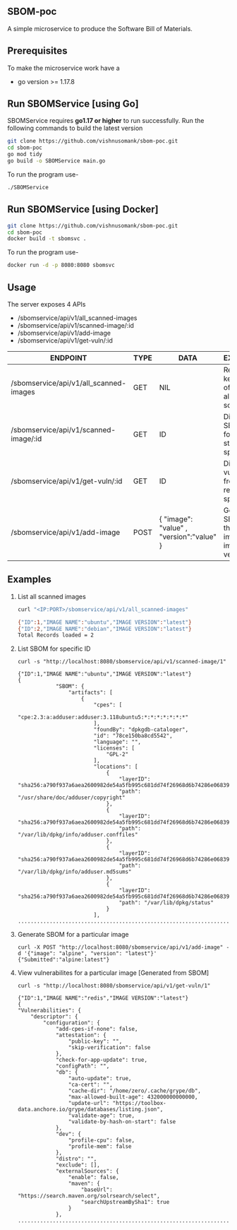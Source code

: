 

SBOM-poc
---

A simple microservice to produce the Software Bill of Materials.


## Prerequisites

To make the microservice work have a
 - go version >= 1.17.8



## Run SBOMService [using Go]

SBOMService requires  **go1.17 or higher**  to run successfully. Run the following commands to build the latest version
```sh
git clone https://github.com/vishnusomank/sbom-poc.git
cd sbom-poc
go mod tidy
go build -o SBOMService main.go 
```
To run the program use-
```sh
./SBOMService
```

## Run SBOMService [using Docker]

```sh
git clone https://github.com/vishnusomank/sbom-poc.git
cd sbom-poc
docker build -t sbomsvc . 
```
To run the program use-
```sh
docker run -d -p 8080:8080 sbomsvc
```

## Usage
The server exposes 4 APIs 

 - /sbomservice/api/v1/all_scanned-images
 - /sbomservice/api/v1/scanned-image/:id
 - /sbomservice/api/v1/add-image
 - /sbomservice/api/v1/get-vuln/:id

| ENDPOINT | TYPE  | DATA | EXPLANATION |
|--|--|--|--|
| /sbomservice/api/v1/all_scanned-images | GET  | NIL | Returns keyvalue pair of Images already scanned |
|/sbomservice/api/v1/scanned-image/:id| GET  | ID | Displays SBOM value for the image stored with the specific ID|
|/sbomservice/api/v1/get-vuln/:id| GET  | ID | Displays vulnerabilities from the SBOM result of specific ID|
|/sbomservice/api/v1/add-image| POST | {  "image": "value" , "version":"value" }| Generated SBOM data for the input image. eg: image:ubuntu, version:20.04|


## Examples

 1. List all scanned images

	```sh
	curl "<IP:PORT>/sbomservice/api/v1/all_scanned-images"

	{"ID":1,"IMAGE NAME":"ubuntu","IMAGE VERSION":"latest"}
	{"ID":2,"IMAGE NAME":"debian","IMAGE VERSION":"latest"}
	Total Records loaded = 2
	```
2. List SBOM for specific ID

    ```
    curl -s "http://localhost:8080/sbomservice/api/v1/scanned-image/1"
    
    {"ID":1,"IMAGE NAME":"ubuntu","IMAGE VERSION":"latest"}
    {
    	        "SBOM": {
    		    	"artifacts": [
    	                {
    	                    "cpes": [
    	                        "cpe:2.3:a:adduser:adduser:3.118ubuntu5:*:*:*:*:*:*:*"
    	                    ],
    	                    "foundBy": "dpkgdb-cataloger",
    	                    "id": "78ce150ba8cd5542",
    	                    "language": "",
    	                    "licenses": [
    	                        "GPL-2"
    	                    ],
    	                    "locations": [
    	                        {
    	                            "layerID": "sha256:a790f937a6aea2600982de54a5fb995c681dd74f26968d6b74286e06839e4fb3",
    	                            "path": "/usr/share/doc/adduser/copyright"
    	                        },
    	                        {
    	                            "layerID": "sha256:a790f937a6aea2600982de54a5fb995c681dd74f26968d6b74286e06839e4fb3",
    	                            "path": "/var/lib/dpkg/info/adduser.conffiles"
    	                        },
    	                        {
    	                            "layerID": "sha256:a790f937a6aea2600982de54a5fb995c681dd74f26968d6b74286e06839e4fb3",
    	                            "path": "/var/lib/dpkg/info/adduser.md5sums"
    	                        },
    	                        {
    	                            "layerID": "sha256:a790f937a6aea2600982de54a5fb995c681dd74f26968d6b74286e06839e4fb3",
    	                            "path": "/var/lib/dpkg/status"
    	                        }
    	                    ],
   ......................................................................................................................	                    

3. Generate SBOM for a particular image
	
	```
    curl -X POST "http://localhost:8080/sbomservice/api/v1/add-image" -d '{"image": "alpine", "version": "latest"}'
    {"Submitted":"alpine:latest"}
    ``` 
4. View vulnerabilites for a particular image [Generated from SBOM]
	
    ```
    curl -s "http://localhost:8080/sbomservice/api/v1/get-vuln/1"
    
    {"ID":1,"IMAGE NAME":"redis","IMAGE VERSION":"latest"}
	{
    "Vulnerabilities": {
        "descriptor": {
            "configuration": {
                "add-cpes-if-none": false,
                "attestation": {
                    "public-key": "",
                    "skip-verification": false
                },
                "check-for-app-update": true,
                "configPath": "",
                "db": {
                    "auto-update": true,
                    "ca-cert": "",
                    "cache-dir": "/home/zero/.cache/grype/db",
                    "max-allowed-built-age": 432000000000000,
                    "update-url": "https://toolbox-data.anchore.io/grype/databases/listing.json",
                    "validate-age": true,
                    "validate-by-hash-on-start": false
                },
                "dev": {
                    "profile-cpu": false,
                    "profile-mem": false
                },
                "distro": "",
                "exclude": [],
                "externalSources": {
                    "enable": false,
                    "maven": {
                        "baseUrl": "https://search.maven.org/solrsearch/select",
                        "searchUpstreamBySha1": true
                    }
                },
	................................................................................................
    ``` 


